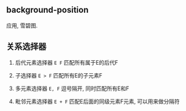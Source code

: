## background-position
应用, 雪碧图.


## 关系选择器

1. 后代元素选择器 `E F`
匹配所有属于E的后代F

2. 子选择器 `E > F`
匹配所有E的子元素F

3. 多元素选择器 `E, F`
逗号隔开, 同时匹配所有E和F

4. 毗邻元素选择器 `E + F`
匹配E后面的同级元素F元素, 可以用来做分隔符

